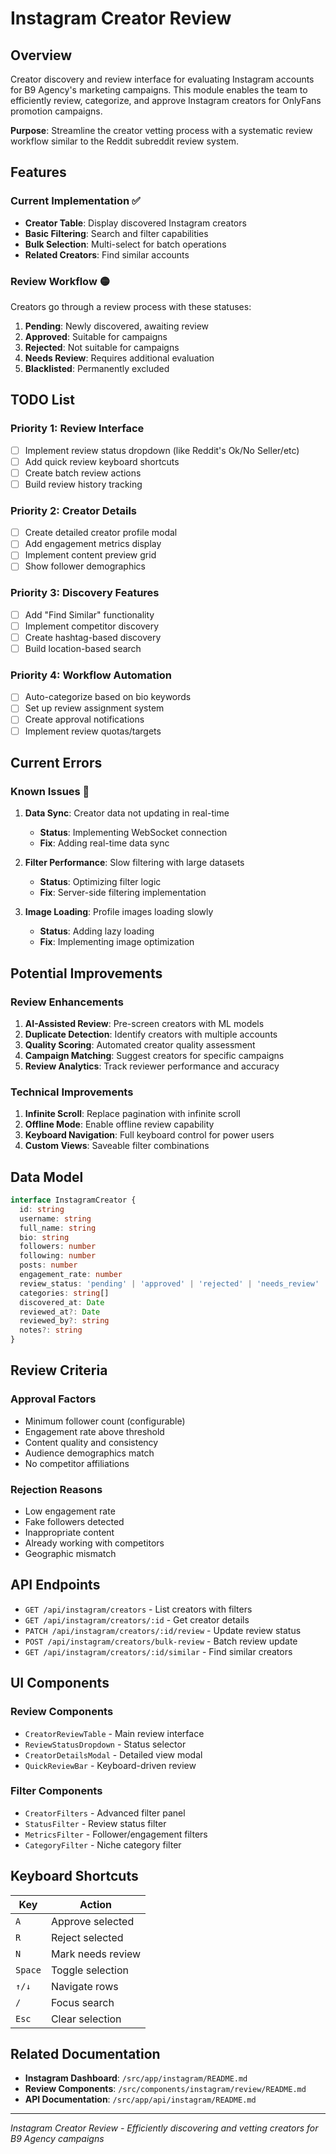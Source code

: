 # Instagram Creator Review

## Overview

Creator discovery and review interface for evaluating Instagram accounts for B9 Agency's marketing campaigns. This module enables the team to efficiently review, categorize, and approve Instagram creators for OnlyFans promotion campaigns.

**Purpose**: Streamline the creator vetting process with a systematic review workflow similar to the Reddit subreddit review system.

## Features

### Current Implementation ✅
- **Creator Table**: Display discovered Instagram creators
- **Basic Filtering**: Search and filter capabilities
- **Bulk Selection**: Multi-select for batch operations
- **Related Creators**: Find similar accounts

### Review Workflow 🟡
Creators go through a review process with these statuses:
1. **Pending**: Newly discovered, awaiting review
2. **Approved**: Suitable for campaigns
3. **Rejected**: Not suitable for campaigns
4. **Needs Review**: Requires additional evaluation
5. **Blacklisted**: Permanently excluded

## TODO List

### Priority 1: Review Interface
- [ ] Implement review status dropdown (like Reddit's Ok/No Seller/etc)
- [ ] Add quick review keyboard shortcuts
- [ ] Create batch review actions
- [ ] Build review history tracking

### Priority 2: Creator Details
- [ ] Create detailed creator profile modal
- [ ] Add engagement metrics display
- [ ] Implement content preview grid
- [ ] Show follower demographics

### Priority 3: Discovery Features
- [ ] Add "Find Similar" functionality
- [ ] Implement competitor discovery
- [ ] Create hashtag-based discovery
- [ ] Build location-based search

### Priority 4: Workflow Automation
- [ ] Auto-categorize based on bio keywords
- [ ] Set up review assignment system
- [ ] Create approval notifications
- [ ] Implement review quotas/targets

## Current Errors

### Known Issues 🐛
1. **Data Sync**: Creator data not updating in real-time
   - **Status**: Implementing WebSocket connection
   - **Fix**: Adding real-time data sync

2. **Filter Performance**: Slow filtering with large datasets
   - **Status**: Optimizing filter logic
   - **Fix**: Server-side filtering implementation

3. **Image Loading**: Profile images loading slowly
   - **Status**: Adding lazy loading
   - **Fix**: Implementing image optimization

## Potential Improvements

### Review Enhancements
1. **AI-Assisted Review**: Pre-screen creators with ML models
2. **Duplicate Detection**: Identify creators with multiple accounts
3. **Quality Scoring**: Automated creator quality assessment
4. **Campaign Matching**: Suggest creators for specific campaigns
5. **Review Analytics**: Track reviewer performance and accuracy

### Technical Improvements
1. **Infinite Scroll**: Replace pagination with infinite scroll
2. **Offline Mode**: Enable offline review capability
3. **Keyboard Navigation**: Full keyboard control for power users
4. **Custom Views**: Saveable filter combinations

## Data Model

```typescript
interface InstagramCreator {
  id: string
  username: string
  full_name: string
  bio: string
  followers: number
  following: number
  posts: number
  engagement_rate: number
  review_status: 'pending' | 'approved' | 'rejected' | 'needs_review' | 'blacklisted'
  categories: string[]
  discovered_at: Date
  reviewed_at?: Date
  reviewed_by?: string
  notes?: string
}
```

## Review Criteria

### Approval Factors
- Minimum follower count (configurable)
- Engagement rate above threshold
- Content quality and consistency
- Audience demographics match
- No competitor affiliations

### Rejection Reasons
- Low engagement rate
- Fake followers detected
- Inappropriate content
- Already working with competitors
- Geographic mismatch

## API Endpoints

- `GET /api/instagram/creators` - List creators with filters
- `GET /api/instagram/creators/:id` - Get creator details
- `PATCH /api/instagram/creators/:id/review` - Update review status
- `POST /api/instagram/creators/bulk-review` - Batch review update
- `GET /api/instagram/creators/:id/similar` - Find similar creators

## UI Components

### Review Components
- `CreatorReviewTable` - Main review interface
- `ReviewStatusDropdown` - Status selector
- `CreatorDetailsModal` - Detailed view modal
- `QuickReviewBar` - Keyboard-driven review

### Filter Components
- `CreatorFilters` - Advanced filter panel
- `StatusFilter` - Review status filter
- `MetricsFilter` - Follower/engagement filters
- `CategoryFilter` - Niche category filter

## Keyboard Shortcuts

| Key | Action |
|-----|--------|
| `A` | Approve selected |
| `R` | Reject selected |
| `N` | Mark needs review |
| `Space` | Toggle selection |
| `↑/↓` | Navigate rows |
| `/` | Focus search |
| `Esc` | Clear selection |

## Related Documentation

- **Instagram Dashboard**: `/src/app/instagram/README.md`
- **Review Components**: `/src/components/instagram/review/README.md`
- **API Documentation**: `/src/app/api/instagram/README.md`

---

*Instagram Creator Review - Efficiently discovering and vetting creators for B9 Agency campaigns*